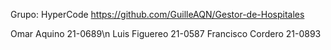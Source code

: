 Grupo: HyperCode https://github.com/GuilleAQN/Gestor-de-Hospitales

Omar Aquino 21-0689\n
Luis Figuereo 21-0587 
Francisco Cordero 21-0893
